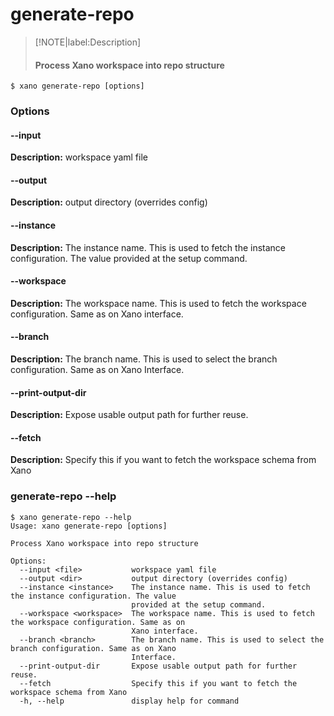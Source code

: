 # generate-repo
>[!NOTE|label:Description]
> #### Process Xano workspace into repo structure

```term
$ xano generate-repo [options]
```
### Options

#### --input <file>
**Description:** workspace yaml file
#### --output <dir>
**Description:** output directory (overrides config)
#### --instance <instance>
**Description:** The instance name. This is used to fetch the instance configuration. The value provided at the setup command.
#### --workspace <workspace>
**Description:** The workspace name. This is used to fetch the workspace configuration. Same as on Xano interface.
#### --branch <branch>
**Description:** The branch name. This is used to select the branch configuration. Same as on Xano Interface.
#### --print-output-dir
**Description:** Expose usable output path for further reuse.
#### --fetch
**Description:** Specify this if you want to fetch the workspace schema from Xano

### generate-repo --help
```term
$ xano generate-repo --help
Usage: xano generate-repo [options]

Process Xano workspace into repo structure

Options:
  --input <file>           workspace yaml file
  --output <dir>           output directory (overrides config)
  --instance <instance>    The instance name. This is used to fetch the instance configuration. The value
                           provided at the setup command.
  --workspace <workspace>  The workspace name. This is used to fetch the workspace configuration. Same as on
                           Xano interface.
  --branch <branch>        The branch name. This is used to select the branch configuration. Same as on Xano
                           Interface.
  --print-output-dir       Expose usable output path for further reuse.
  --fetch                  Specify this if you want to fetch the workspace schema from Xano
  -h, --help               display help for command
```